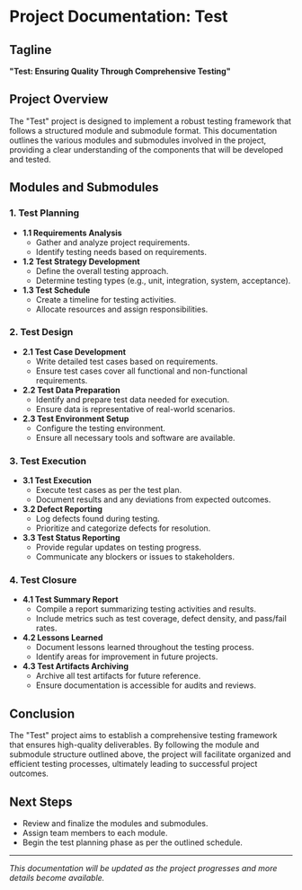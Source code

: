 # Project Documentation: Test

## Tagline
**"Test: Ensuring Quality Through Comprehensive Testing"**

## Project Overview
The "Test" project is designed to implement a robust testing framework that follows a structured module and submodule format. This documentation outlines the various modules and submodules involved in the project, providing a clear understanding of the components that will be developed and tested.

## Modules and Submodules

### 1. **Test Planning**
   - **1.1 Requirements Analysis**
     - Gather and analyze project requirements.
     - Identify testing needs based on requirements.
   - **1.2 Test Strategy Development**
     - Define the overall testing approach.
     - Determine testing types (e.g., unit, integration, system, acceptance).
   - **1.3 Test Schedule**
     - Create a timeline for testing activities.
     - Allocate resources and assign responsibilities.

### 2. **Test Design**
   - **2.1 Test Case Development**
     - Write detailed test cases based on requirements.
     - Ensure test cases cover all functional and non-functional requirements.
   - **2.2 Test Data Preparation**
     - Identify and prepare test data needed for execution.
     - Ensure data is representative of real-world scenarios.
   - **2.3 Test Environment Setup**
     - Configure the testing environment.
     - Ensure all necessary tools and software are available.

### 3. **Test Execution**
   - **3.1 Test Execution**
     - Execute test cases as per the test plan.
     - Document results and any deviations from expected outcomes.
   - **3.2 Defect Reporting**
     - Log defects found during testing.
     - Prioritize and categorize defects for resolution.
   - **3.3 Test Status Reporting**
     - Provide regular updates on testing progress.
     - Communicate any blockers or issues to stakeholders.

### 4. **Test Closure**
   - **4.1 Test Summary Report**
     - Compile a report summarizing testing activities and results.
     - Include metrics such as test coverage, defect density, and pass/fail rates.
   - **4.2 Lessons Learned**
     - Document lessons learned throughout the testing process.
     - Identify areas for improvement in future projects.
   - **4.3 Test Artifacts Archiving**
     - Archive all test artifacts for future reference.
     - Ensure documentation is accessible for audits and reviews.

## Conclusion
The "Test" project aims to establish a comprehensive testing framework that ensures high-quality deliverables. By following the module and submodule structure outlined above, the project will facilitate organized and efficient testing processes, ultimately leading to successful project outcomes. 

## Next Steps
- Review and finalize the modules and submodules.
- Assign team members to each module.
- Begin the test planning phase as per the outlined schedule.

---

*This documentation will be updated as the project progresses and more details become available.*